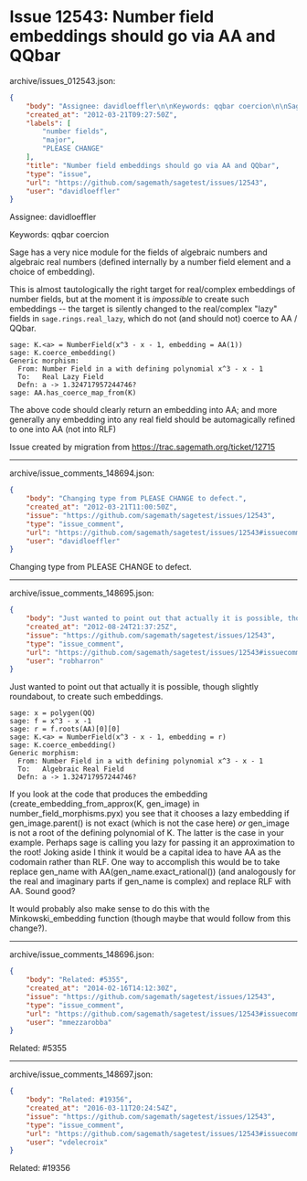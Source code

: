 # Issue 12543: Number field embeddings should go via AA and QQbar

archive/issues_012543.json:
```json
{
    "body": "Assignee: davidloeffler\n\nKeywords: qqbar coercion\n\nSage has a very nice module for the fields of algebraic numbers and algebraic real numbers (defined internally by a number field element and a choice of embedding).\n\nThis is almost tautologically the right target for real/complex embeddings of number fields, but at the moment it is *impossible* to create such embeddings -- the target is silently changed to the real/complex \"lazy\" fields in ` sage.rings.real_lazy `, which do not (and should not) coerce to AA / QQbar.\n\n```\nsage: K.<a> = NumberField(x^3 - x - 1, embedding = AA(1))\nsage: K.coerce_embedding()\nGeneric morphism:\n  From: Number Field in a with defining polynomial x^3 - x - 1\n  To:   Real Lazy Field\n  Defn: a -> 1.324717957244746?\nsage: AA.has_coerce_map_from(K)\n```\n\n\nThe above code should clearly return an embedding into AA; and more generally any embedding into any real field should be automagically refined to one into AA (not into RLF)\n\nIssue created by migration from https://trac.sagemath.org/ticket/12715\n\n",
    "created_at": "2012-03-21T09:27:50Z",
    "labels": [
        "number fields",
        "major",
        "PLEASE CHANGE"
    ],
    "title": "Number field embeddings should go via AA and QQbar",
    "type": "issue",
    "url": "https://github.com/sagemath/sagetest/issues/12543",
    "user": "davidloeffler"
}
```
Assignee: davidloeffler

Keywords: qqbar coercion

Sage has a very nice module for the fields of algebraic numbers and algebraic real numbers (defined internally by a number field element and a choice of embedding).

This is almost tautologically the right target for real/complex embeddings of number fields, but at the moment it is *impossible* to create such embeddings -- the target is silently changed to the real/complex "lazy" fields in ` sage.rings.real_lazy `, which do not (and should not) coerce to AA / QQbar.

```
sage: K.<a> = NumberField(x^3 - x - 1, embedding = AA(1))
sage: K.coerce_embedding()
Generic morphism:
  From: Number Field in a with defining polynomial x^3 - x - 1
  To:   Real Lazy Field
  Defn: a -> 1.324717957244746?
sage: AA.has_coerce_map_from(K)
```


The above code should clearly return an embedding into AA; and more generally any embedding into any real field should be automagically refined to one into AA (not into RLF)

Issue created by migration from https://trac.sagemath.org/ticket/12715





---

archive/issue_comments_148694.json:
```json
{
    "body": "Changing type from PLEASE CHANGE to defect.",
    "created_at": "2012-03-21T11:00:50Z",
    "issue": "https://github.com/sagemath/sagetest/issues/12543",
    "type": "issue_comment",
    "url": "https://github.com/sagemath/sagetest/issues/12543#issuecomment-148694",
    "user": "davidloeffler"
}
```

Changing type from PLEASE CHANGE to defect.



---

archive/issue_comments_148695.json:
```json
{
    "body": "Just wanted to point out that actually it is possible, though slightly roundabout, to create such embeddings.\n\n\n\n```\nsage: x = polygen(QQ)\nsage: f = x^3 - x -1\nsage: r = f.roots(AA)[0][0]\nsage: K.<a> = NumberField(x^3 - x - 1, embedding = r)\nsage: K.coerce_embedding()\nGeneric morphism:\n  From: Number Field in a with defining polynomial x^3 - x - 1\n  To:   Algebraic Real Field\n  Defn: a -> 1.324717957244746?\n```\n\n\nIf you look at the code that produces the embedding (create_embedding_from_approx(K, gen_image) in number_field_morphisms.pyx) you see that it chooses a lazy embedding if gen_image.parent() is not exact (which is not the case here) *or* gen_image is not a root of the defining polynomial of K. The latter is the case in your example. Perhaps sage is calling you lazy for passing it an approximation to the root! Joking aside I think it would be a capital idea to have AA as the codomain rather than RLF. One way to accomplish this would be to take replace gen_name with AA(gen_name.exact_rational()) (and analogously for the real and imaginary parts if gen_name is complex) and replace RLF with AA. Sound good?\n\nIt would probably also make sense to do this with the Minkowski_embedding function (though maybe that would follow from this change?).",
    "created_at": "2012-08-24T21:37:25Z",
    "issue": "https://github.com/sagemath/sagetest/issues/12543",
    "type": "issue_comment",
    "url": "https://github.com/sagemath/sagetest/issues/12543#issuecomment-148695",
    "user": "robharron"
}
```

Just wanted to point out that actually it is possible, though slightly roundabout, to create such embeddings.



```
sage: x = polygen(QQ)
sage: f = x^3 - x -1
sage: r = f.roots(AA)[0][0]
sage: K.<a> = NumberField(x^3 - x - 1, embedding = r)
sage: K.coerce_embedding()
Generic morphism:
  From: Number Field in a with defining polynomial x^3 - x - 1
  To:   Algebraic Real Field
  Defn: a -> 1.324717957244746?
```


If you look at the code that produces the embedding (create_embedding_from_approx(K, gen_image) in number_field_morphisms.pyx) you see that it chooses a lazy embedding if gen_image.parent() is not exact (which is not the case here) *or* gen_image is not a root of the defining polynomial of K. The latter is the case in your example. Perhaps sage is calling you lazy for passing it an approximation to the root! Joking aside I think it would be a capital idea to have AA as the codomain rather than RLF. One way to accomplish this would be to take replace gen_name with AA(gen_name.exact_rational()) (and analogously for the real and imaginary parts if gen_name is complex) and replace RLF with AA. Sound good?

It would probably also make sense to do this with the Minkowski_embedding function (though maybe that would follow from this change?).



---

archive/issue_comments_148696.json:
```json
{
    "body": "Related: #5355",
    "created_at": "2014-02-16T14:12:30Z",
    "issue": "https://github.com/sagemath/sagetest/issues/12543",
    "type": "issue_comment",
    "url": "https://github.com/sagemath/sagetest/issues/12543#issuecomment-148696",
    "user": "mmezzarobba"
}
```

Related: #5355



---

archive/issue_comments_148697.json:
```json
{
    "body": "Related: #19356",
    "created_at": "2016-03-11T20:24:54Z",
    "issue": "https://github.com/sagemath/sagetest/issues/12543",
    "type": "issue_comment",
    "url": "https://github.com/sagemath/sagetest/issues/12543#issuecomment-148697",
    "user": "vdelecroix"
}
```

Related: #19356
